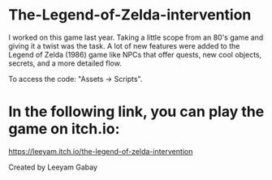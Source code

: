 # The-Legend-of-Zelda-intervention
 I worked on this game last year. Taking a little scope from an 80's game and giving it a twist was the task. A lot of new features were added to the Legend of Zelda (1986) game like NPCs that offer quests, new cool objects, secrets, and a more detailed flow.

To access the code: "Assets -> Scripts".

# In the following link, you can play the game on itch.io:
https://leeyam.itch.io/the-legend-of-zelda-intervention

Created by Leeyam Gabay

